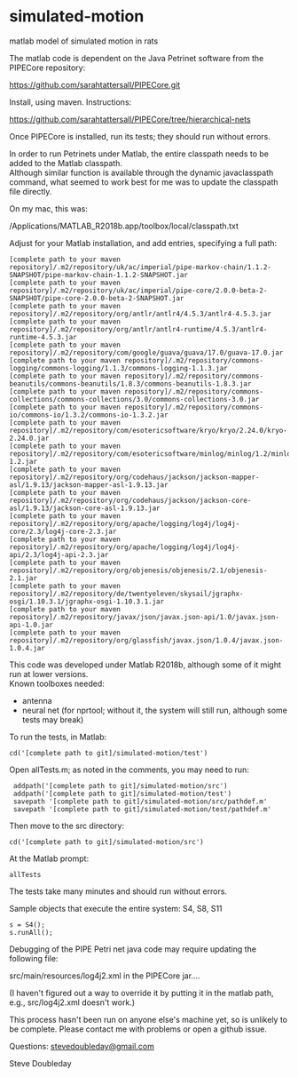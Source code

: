 # simulated-motion
matlab model of simulated motion in rats 

The matlab code is dependent on the Java Petrinet software from the PIPECore repository:

https://github.com/sarahtattersall/PIPECore.git

Install, using maven.  Instructions:

https://github.com/sarahtattersall/PIPECore/tree/hierarchical-nets

Once PIPECore is installed, run its tests; they should run without errors.  

In order to run Petrinets under Matlab, the entire classpath needs to be added to the Matlab classpath.  
Although similar function is available through the dynamic javaclasspath command,
what seemed to work best for me was to update the classpath file directly.  

On my mac, this was:

/Applications/MATLAB_R2018b.app/toolbox/local/classpath.txt
 
Adjust for your Matlab installation, and add entries, specifying a full path:
``` 
[complete path to your maven repository]/.m2/repository/uk/ac/imperial/pipe-markov-chain/1.1.2-SNAPSHOT/pipe-markov-chain-1.1.2-SNAPSHOT.jar
[complete path to your maven repository]/.m2/repository/uk/ac/imperial/pipe-core/2.0.0-beta-2-SNAPSHOT/pipe-core-2.0.0-beta-2-SNAPSHOT.jar
[complete path to your maven repository]/.m2/repository/org/antlr/antlr4/4.5.3/antlr4-4.5.3.jar
[complete path to your maven repository]/.m2/repository/org/antlr/antlr4-runtime/4.5.3/antlr4-runtime-4.5.3.jar
[complete path to your maven repository]/.m2/repository/com/google/guava/guava/17.0/guava-17.0.jar
[complete path to your maven repository]/.m2/repository/commons-logging/commons-logging/1.1.3/commons-logging-1.1.3.jar
[complete path to your maven repository]/.m2/repository/commons-beanutils/commons-beanutils/1.8.3/commons-beanutils-1.8.3.jar
[complete path to your maven repository]/.m2/repository/commons-collections/commons-collections/3.0/commons-collections-3.0.jar
[complete path to your maven repository]/.m2/repository/commons-io/commons-io/1.3.2/commons-io-1.3.2.jar
[complete path to your maven repository]/.m2/repository/com/esotericsoftware/kryo/kryo/2.24.0/kryo-2.24.0.jar
[complete path to your maven repository]/.m2/repository/com/esotericsoftware/minlog/minlog/1.2/minlog-1.2.jar
[complete path to your maven repository]/.m2/repository/org/codehaus/jackson/jackson-mapper-asl/1.9.13/jackson-mapper-asl-1.9.13.jar
[complete path to your maven repository]/.m2/repository/org/codehaus/jackson/jackson-core-asl/1.9.13/jackson-core-asl-1.9.13.jar
[complete path to your maven repository]/.m2/repository/org/apache/logging/log4j/log4j-core/2.3/log4j-core-2.3.jar
[complete path to your maven repository]/.m2/repository/org/apache/logging/log4j/log4j-api/2.3/log4j-api-2.3.jar
[complete path to your maven repository]/.m2/repository/org/objenesis/objenesis/2.1/objenesis-2.1.jar
[complete path to your maven repository]/.m2/repository/de/twentyeleven/skysail/jgraphx-osgi/1.10.3.1/jgraphx-osgi-1.10.3.1.jar
[complete path to your maven repository]/.m2/repository/javax/json/javax.json-api/1.0/javax.json-api-1.0.jar
[complete path to your maven repository]/.m2/repository/org/glassfish/javax.json/1.0.4/javax.json-1.0.4.jar
```

This code was developed under Matlab R2018b, although some of it might run at lower versions.  
Known toolboxes needed:
* antenna
* neural net (for nprtool; without it, the system will still run, although some tests may break)

To run the tests, in Matlab:
```
cd('[complete path to git]/simulated-motion/test')
```
Open allTests.m; as noted in the comments, you may need to run:
``` 
 addpath('[complete path to git]/simulated-motion/src')
 addpath('[complete path to git]/simulated-motion/test')
 savepath '[complete path to git]/simulated-motion/src/pathdef.m'
 savepath '[complete path to git]/simulated-motion/test/pathdef.m'
```

Then move to the src directory:
```
cd('[complete path to git]/simulated-motion/src')
```
At the Matlab prompt:
```
allTests
```
The tests take many minutes and should run without errors. 

Sample objects that execute the entire system: S4, S8, S11  
```
s = S4(); 
s.runAll(); 
```

Debugging of the PIPE Petri net java code may require updating the following file:
 
src/main/resources/log4j2.xml  in the PIPECore jar....

(I haven't figured out a way to override it by putting it in the matlab path, e.g., src/log4j2.xml doesn't work.)

This process hasn't been run on anyone else's machine yet, so is unlikely to be complete.  Please contact me with problems or open a github issue.
 
Questions:  stevedoubleday@gmail.com

Steve Doubleday
